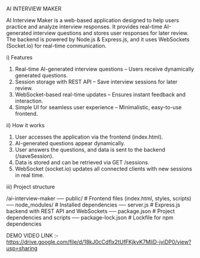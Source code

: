 AI INTERVIEW MAKER

AI Interview Maker is a web-based application designed to help users practice and analyze interview responses. It provides real-time AI-generated interview questions and stores user responses for later review. The backend is powered by Node.js & Express.js, and it uses WebSockets (Socket.io) for real-time communication.

i) Features
1. Real-time AI-generated interview questions – Users receive dynamically generated questions.
2. Session storage with REST API – Save interview sessions for later review.
3. WebSocket-based real-time updates – Ensures instant feedback and interaction.
4. Simple UI for seamless user experience – Minimalistic, easy-to-use frontend.

ii) How it works
1. User accesses the application via the frontend (index.html).
2. AI-generated questions appear dynamically.
3. User answers the questions, and data is sent to the backend (/saveSession).
4. Data is stored and can be retrieved via GET /sessions.
5. WebSocket (socket.io) updates all connected clients with new sessions in real time.


iii) Project structure

/ai-interview-maker
── public/             # Frontend files (index.html, styles, scripts)
── node_modules/       # Installed dependencies
── server.js           # Express.js backend with REST API and WebSockets
── package.json        # Project dependencies and scripts
── package-lock.json   # Lockfile for npm dependencies


DEMO VIDEO LINK :- https://drive.google.com/file/d/18kJ0cCdflx2tUfFKjkvK7MliD-jviDP0/view?usp=sharing
